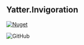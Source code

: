 ## Yatter.Invigoration

<a href="https://www.nuget.org/packages/Yatter.Invigoration/" target="_blank" rel="noreferrer noopener"><img alt="Nuget" src="https://img.shields.io/nuget/v/Yatter.Invigoration?color=blue&style=for-the-badge"></a>

![GitHub](https://img.shields.io/github/license/yatterofficial/Yatter.Invigoration?style=for-the-badge)


